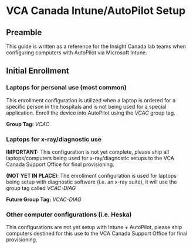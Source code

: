 # VCA Canada Intune/AutoPilot Setup

## Preamble

This guide is written as a reference for the Insight Canada lab teams when configuring computers with AutoPilot via Microsoft Intune.

## Initial Enrollment

### Laptops for personal use (most common)

This enrollment configuration is utilized when a laptop is ordered for a specific person in the hospitals and is not being used for a special application. Enroll the device into AutoPilot using the *VCAC* group tag.

**Group Tag:** *VCAC*

### Laptops for x-ray/diagnostic use

**IMPORTANT:** This configuration is not yet complete, please ship all laptops/computers being used for x-ray/diagnostic setups to the VCA Canada Support Office for final provisioning.

**(NOT YET IN PLACE)**: The enrollment configuration is used for laptops being setup with diagnostic software (i.e. an x-ray suite), it will use the group tag called *VCAC-DIAG*

**Future Group Tag:** *VCAC-DIAG*

### Other computer configurations (i.e. Heska)

This configurations are not yet setup with Intune + AutoPilot, please ship computers destined for this use to the VCA Canada Support Office for final provisioning.
